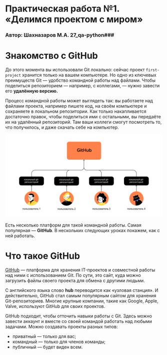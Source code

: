 # Практическая работа №1. «Делимся проектом с миром»
### Автор: Шахназаров М.А. 27_qa-python###

# Знакомство с GitHub #

До этого момента вы использовали Git локально: сейчас проект `first-project` хранится только на вашем компьютере. Но одно из ключевых преимуществ Git — удобство командной работы над файлами. Чтобы поделиться репозиторием — например, с коллегами, — нужно завести его __удалённую версию.__ 


Процесс командной работы может выглядеть так: вы работаете над файлами проекта, например пишете код, на своём компьютере и сохраняете в локальном репозитории. Как только накапливается достаточно правок, чтобы поделиться ими с остальными, вы передаёте их на удалённый репозиторий. Там ваши коллеги смогут посмотреть то, что получилось, и даже скачать себе на компьютер.

![схема](Image.png)

Есть несколько платформ для такой командной работы. Самая популярная — __GitHub__. В нескольких следующих уроках покажем, как с ней работать. 

# Что такое GitHub #


[GitHub](https://www.google.com) — платформа для хранения IT-проектов и совместной работы над ними с использованием Git. По сути, это сайт, куда можно загрузить файлы своего проекта для обмена с другими людьми.


С английского языка слово __hub__ переводится как «узловая станция». И действительно, GitHub стал самым популярным сайтом для хранения Git-репозиториев. Многие крупные компании, такие как Google, Apple, Valve, используют GitHub для своих проектов. 


GitHub подходит, чтобы отточить навыки работы с Git. Здесь можно завести аккаунт и вместе со своей командой работать над любыми задачами. Можно создавать проекты разных типов: 
* приватный — только для вас;
* командный — только для членов команды;
* публичный — будет виден всем.